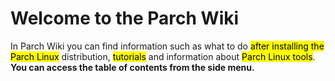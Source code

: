 # Welcome to the Parch Wiki

In Parch Wiki you can find information such as what to do <mark>after installing the Parch Linux</mark> distribution, <mark>tutorials</mark> and information about <mark>Parch Linux tools</mark>.
**You can access the table of contents from the side menu.**
